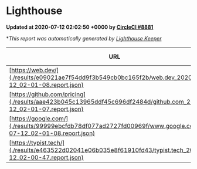 
# Lighthouse

**Updated at 2020-07-12 02:02:50 +0000 by [CircleCI #8881](https://circleci.com/gh/ItinerisLtd/lighthouse-keeper-example/8881)**

**This report was automatically generated by [Lighthouse Keeper](https://github.com/itinerisltd/lighthouse-keeper)*

| URL | Performance | Accessibility | Best Practices | SEO | PWA | Updated At |
| --- | --- | --- | --- | --- | --- | --- |
| [https://web.dev/](./results/e09021ae7f54dd9f3b549cb0bc165f2b/web.dev_2020-07-12_02-01-08.report.json) | 0.88 | 1 | 1 | 0.99 | 0.96 | 2020-07-12T02:01:08.132Z |
| [https://github.com/pricing](./results/aae423b045c13965ddf45c696df2484d/github.com_2020-07-12_02-01-07.report.json) | 0.63 | 0.96 | 1 | 0.92 | 0.54 | 2020-07-12T02:01:07.618Z |
| [https://google.com/](./results/99999ebcfdb78df077ad2727fd00969f/www.google.com_2020-07-12_02-01-08.report.json) | 0.84 | 0.9 | 0.92 | 0.85 | 0.54 | 2020-07-12T02:01:08.213Z |
| [https://typist.tech/](./results/e463522d02041e06b035e8f61910fd43/typist.tech_2020-07-12_02-00-47.report.json) | 0.87 | 0.92 | 0.92 | 0.99 | 0.57 | 2020-07-12T02:00:47.317Z |
